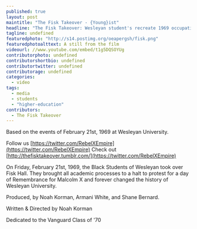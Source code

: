 ```yaml
---
published: true
layout: post
maintitle: "The Fisk Takeover - {Young}ist"
headline: "The Fisk Takeover: Wesleyan student's recreate 1969 occupation in short film"
tagline: undefined
featuredphoto: "http://s14.postimg.org/oeapergsh/fisk.png"
featuredphotoalttext: A still from the film
videourl: //www.youtube.com/embed/t1g5DQSOYUg
contributorphoto: undefined
contributorshortbio: undefined
contributortwitter: undefined
contributorage: undefined
categories: 
  - video
tags: 
  - media
  - students
  - "higher-education"
contributors: 
  - The Fisk Takeover
---
```


Based on the events of February 21st, 1969 at Wesleyan University.

Follow us [https://twitter.com/RebelXEmpire](https://twitter.com/RebelXEmpire)
Check out [http://thefisktakeover.tumblr.com/](https://twitter.com/RebelXEmpire)

On Friday, February 21st, 1969, the Black Students of Wesleyan took over Fisk Hall. They brought all academic processes to a halt to protest for a day of Remembrance for Malcolm X and forever changed the history of Wesleyan University.

Produced, by Noah Korman, Armani White, and Shane Bernard. 

Written & Directed by Noah Korman

Dedicated to the Vanguard Class of '70